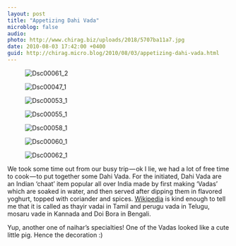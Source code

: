 ```yaml
---
layout: post
title: "Appetizing Dahi Vada"
microblog: false
audio: 
photo: http://www.chirag.biz/uploads/2018/5707ba11a7.jpg
date: 2010-08-03 17:42:00 +0400
guid: http://chirag.micro.blog/2010/08/03/appetizing-dahi-vada.html
---
```

<figure><img alt="Dsc00061_2" src="http://www.chirag.biz/uploads/2018/1248db9d46.jpg"></figure><figure><img alt="Dsc00047_1" src="http://www.chirag.biz/uploads/2018/ceb4488695.jpg"></figure><figure><img alt="Dsc00053_1" src="http://www.chirag.biz/uploads/2018/d0e6f19cc8.jpg"></figure><figure><img alt="Dsc00055_1" src="http://www.chirag.biz/uploads/2018/2e238fd840.jpg"></figure><figure><img alt="Dsc00058_1" src="http://www.chirag.biz/uploads/2018/bb08168603.jpg"></figure><figure><img alt="Dsc00060_1" src="http://www.chirag.biz/uploads/2018/f4207ae56d.jpg"></figure><figure><img alt="Dsc00062_1" src="http://www.chirag.biz/uploads/2018/5707ba11a7.jpg"></figure><p>We took some time out from our busy trip — ok I lie, we had a lot of free time to cook — to put together some Dahi Vada. For the initiated, Dahi Vada are an Indian ‘chaat’ item popular all over India made by first making ‘Vadas’ which are soaked in water, and then served after dipping them in flavored yoghurt, topped with coriander and spices. <a href="http://en.wikipedia.org/wiki/Dahi_vada" target="_blank">Wikipedia</a> is kind enough to tell me that it is called as thayir vadai in Tamil and perugu vada in Telugu, mosaru vade in Kannada and Doi Bora in Bengali.</p>
<p>Yup, another one of naihar’s specialties! One of the Vadas looked like a cute little pig. Hence the decoration :)</p>

